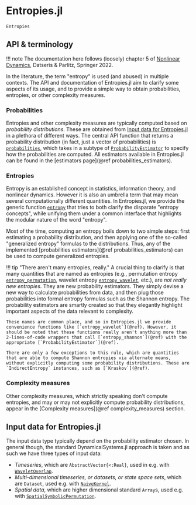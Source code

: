 # Entropies.jl

```@docs
Entropies
```

## API & terminology

!!! note
    The documentation here follows (loosely) chapter 5 of
    [Nonlinear Dynamics](https://link.springer.com/book/10.1007/978-3-030-91032-7),
    Datseris & Parlitz, Springer 2022.

In the literature, the term "entropy" is used (and abused) in multiple contexts.
The API and documentation of Entropies.jl aim to clarify some aspects of its usage, and
to provide a simple way to obtain probabilities, entropies, or other complexity measures.

### Probabilities

Entropies and other complexity measures are typically computed based on _probability distributions_.
These are obtained from [Input data for Entropies.jl](@ref) in a plethora of different ways.
The central API function that returns a probability distribution (in fact, just a vector of probabilities) is [`probabilities`](@ref), which takes in a subtype of [`ProbabilityEstimator`](@ref) to specify how the probabilities are computed.
All estimators available in Entropies.jl can be found in the [estimators page](@ref probabilities_estimators).

### Entropies

Entropy is an established concept in statistics, information theory, and nonlinear dynamics.
However it is also an umbrella term that may mean several computationally different quantities.
In Entropies.jl, we provide the generic function [`entropy`](@ref) that tries to both clarify the disparate "entropy concepts", while unifying them under a common interface that highlights the modular nature of the word "entropy".

Most of the time, computing an entropy boils down to two simple steps: first estimating a probability distribution, and then applying one of the so-called "generalized entropy" formulas to the distributions.
Thus, any of the implemented [probabilities estimators](@ref probabilities_estimators) can be used to compute generalized entropies.

!!! tip "There aren't many entropies, really."
    A crucial thing to clarify is that many quantities that are named as entropies (e.g., permutation entropy [`entropy_permutation`](@ref), wavelet entropy [`entropy_wavelet`](@ref), etc.), are _not really new entropies_. They are new probability estimators. They simply devise a new way to calculate probabilities from data, and then plug those probabilities into formal entropy formulas such as the Shannon entropy. The probability estimators are smartly created so that they elegantly highlight important aspects of the data relevant to complexity.

    These names are common place, and so in Entropies.jl we provide convenience functions like [`entropy_wavelet`](@ref). However, it should be noted that these functions really aren't anything more than 2-lines-of-code wrappers that call [`entropy_shannon`](@ref) with the appropriate [`ProbabilityEstimator`](@ref).

    There are only a few exceptions to this rule, which are quantities that are able to compute Shannon entropies via alternate means, without explicitly computing some probability distributions. These are `IndirectEntropy` instances, such as [`Kraskov`](@ref).

### Complexity measures

Other complexity measures, which strictly speaking don't compute entropies, and may or may not explicitly compute probability distributions, appear in the [Complexity measures](@ref complexity_measures) section.

## Input data for Entropies.jl

The input data type typically depend on the probability estimator chosen. In general though, the standard DynamicalSystems.jl approach is taken and as such we have three types of input data:

- _Timeseries_, which are `AbstractVector{<:Real}`, used in e.g. with [`WaveletOverlap`](@ref).
- _Multi-dimensional timeseries, or datasets, or state space sets_, which are `Dataset`, used e.g. with [`NaiveKernel`](@ref).
- _Spatial data_, which are higher dimensional standard `Array`s, used e.g. with  [`SpatialSymbolicPermutation`](@ref).
